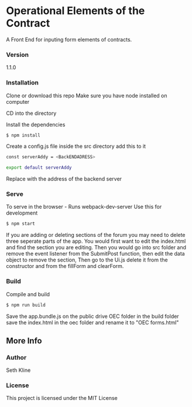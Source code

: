 # Operational Elements of the Contract

A Front End for inputing form elements of contracts.

### Version
1.1.0


### Installation

Clone or download this repo
Make sure you have node installed on computer

CD into the directory

Install the dependencies

```sh
$ npm install
```

Create a config.js file inside the src directory add this to it
```sh
const serverAddy = <BackENDADRESS>

export default serverAddy
```
Replace <BackENDADRESS> with the address of the backend server


### Serve
To serve in the browser  - Runs webpack-dev-server
Use this for development

```sh
$ npm start
```

If you are adding or deleting sections of the forum you may need to delete three seperate parts of the app. You would first want to edit the index.html and find the section you are editing. Then you would go into src folder and remove the event listener from the SubmitPost function, then edit the data object to remove the section, Then go to the Ui.js delete it from the constructor and from the fillForm and clearForm.

### Build
Compile and build

```sh
$ npm run build
```
Save the app.bundle.js on the public drive OEC folder in the build folder
save the index.html in the oec folder and rename it to "OEC forms.html"

## More Info

### Author

Seth Kline


### License

This project is licensed under the MIT License
